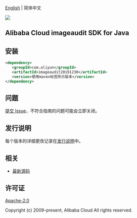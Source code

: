 [English](README.md) | 简体中文

![](https://aliyunsdk-pages.alicdn.com/icons/AlibabaCloud.svg)

## Alibaba Cloud imageaudit SDK for Java

## 安装

```xml
<dependency>
   <groupId>com.aliyun</groupId>
   <artifactId>imageaudit20191230</artifactId>
   <version>使用maven标签所示版本</version>
</dependency>
```

## 问题

[提交 Issue](https://github.com/aliyun/alibabacloud-sdk/issues/new)，不符合指南的问题可能会立即关闭。

## 发行说明

每个版本的详细更改记录在[发行说明](./ChangeLog.txt)中。

## 相关

- [最新源码](https://github.com/aliyun/alibabacloud-sdk/tree/master/java)

## 许可证

[Apache-2.0](http://www.apache.org/licenses/LICENSE-2.0)

Copyright (c) 2009-present, Alibaba Cloud All rights reserved.

